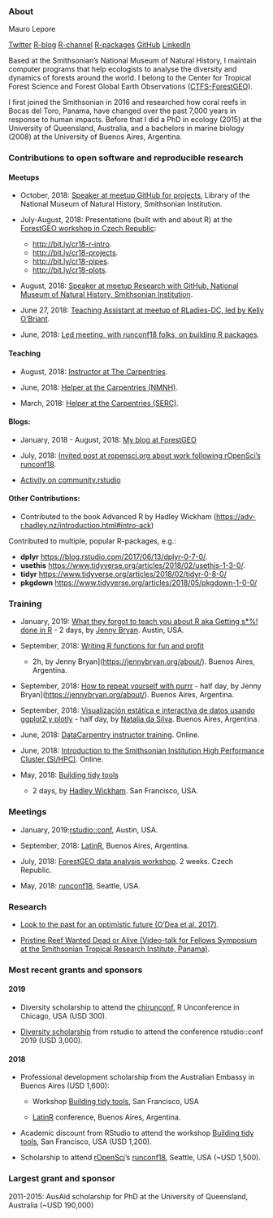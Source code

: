 
### About

Mauro Lepore

[Twitter](https://twitter.com/mauro_lepore)
[R-blog](https://fgeo.netlify.com/) [R-channel](http://bit.ly/r-videos)
[R-packages](https://forestgeo.github.io/fgeo)
[GitHub](https://github.com/maurolepore)
[LinkedIn](https://www.linkedin.com/in/mauro-lepore)

Based at the Smithsonian’s National Museum of Natural History, I
maintain computer programs that help ecologists to analyse the diversity
and dynamics of forests around the world. I belong to the Center for
Tropical Forest Science and Forest Global Earth Observations
([CTFS-ForestGEO](http://www.forestgeo.si.edu/)).

I first joined the Smithsonian in 2016 and researched how coral reefs in
Bocas del Toro, Panama, have changed over the past 7,000 years in
response to human impacts. Before that I did a PhD in ecology (2015) at
the University of Queensland, Australia, and a bachelors in marine
biology (2008) at the University of Buenos Aires, Argentina.

### Contributions to open software and reproducible research

#### Meetups

  - October, 2018: [Speaker at meetup GitHub for
    projects](http://bit.ly/2pOrRXo), Library of the National Museum of
    Natural History, Smithsonian Institution.

  - July-August, 2018: Presentations (built with and about R) at the
    [ForestGEO workshop in Czech Republic](http://bit.ly/event-cr18):
    
      - <http://bit.ly/cr18-r-intro>.
      - <http://bit.ly/cr18-projects>.
      - <http://bit.ly/cr18-pipes>.
      - <http://bit.ly/cr18-plots>.

  - August, 2018: [Speaker at meetup Research with GitHub, National
    Museum of Natural History, Smithsonian
    Institution](http://bit.ly/research-with-github).

  - June 27, 2018: [Teaching Assistant at meetup of RLadies-DC, led by
    Kelly
    O’Briant](https://twitter.com/kellrstats,%20https://www.meetup.com/rladies-dc/events/251799760/).

  - June, 2018: [Led meeting, with runconf18 folks, on building R
    packages](https://twitter.com/mauro_lepore/status/1008136303182008320).

#### Teaching

  - August, 2018: [Instructor at The
    Carpentries](https://kokbent.github.io/2018-09-29-tamu-kingsville/).

  - June, 2018: [Helper at the Carpentries
    (NMNH)](https://smithsonianworkshops.github.io/2018-06-12-nmnh/).

  - March, 2018: [Helper at the Carpentries
    (SERC)](https://smithsonianworkshops.github.io/2018-03-07-serc/).

#### Blogs:

  - January, 2018 - August, 2018: [My blog at
    ForestGEO](https://fgeo.netlify.com/)

  - July, 2018: [Invited post at ropensci.org about work following
    rOpenSci’s
    runconf18](https://ropensci.org/blog/2018/07/17/pkginspector/).

  - [Activity on
    community.rstudio](https://community.rstudio.com/u/mauro_lepore/summary)

#### Other Contributions:

  - Contributed to the book Advanced R by Hadley Wickham
    (<https://adv-r.hadley.nz/introduction.html#intro-ack>)

Contributed to multiple, popular R-packages, e.g.:

  - **dplyr** <https://blog.rstudio.com/2017/06/13/dplyr-0-7-0/>.
  - **usethis**
    <https://www.tidyverse.org/articles/2018/02/usethis-1-3-0/>.
  - **tidyr** <https://www.tidyverse.org/articles/2018/02/tidyr-0-8-0/>
  - **pkgdown**
    <https://www.tidyverse.org/articles/2018/05/pkgdown-1-0-0/>

### Training

  - January, 2019: [What they forgot to teach you about R aka Getting
    s\*%\! done in R](https://whattheyforgot.org/) - 2 days, by [Jenny
    Bryan](https://jennybryan.org/about/). Austin, USA.

  - September, 2018: [Writing R functions for fun and
    profit](https://www.meetup.com/rladies-buenos-aires/events/253987224/)
    - 2h, by Jenny Bryan\](<https://jennybryan.org/about/>). Buenos
    Aires, Argentina.

  - September, 2018: [How to repeat yourself with
    purrr](http://latin-r.com/schedule/#session-3) - half day, by Jenny
    Bryan\](<https://jennybryan.org/about/>). Buenos Aires, Argentina.

  - September, 2018: [Visualización estática e interactiva de datos
    usando ggplot2 y plotly](http://latin-r.com/schedule/#session-1) -
    half day, by [Natalia da Silva](http://natydasilva.com/). Buenos
    Aires, Argentina.

  - June, 2018: [DataCarpentry instructor
    training](https://i.imgur.com/f86ieG4.png). Online.

  - June, 2018: [Introduction to the Smithsonian Institution High
    Performance Cluster (SI/HPC)](https://i.imgur.com/kObg0FC.png).
    Online.

  - May, 2018: [Building tidy
    tools](https://blog.rstudio.com/2018/04/09/building-tidy-tools-workshop/)
    - 2 days, by [Hadley Wickham](http://hadley.nz/). San Francisco,
    USA.

### Meetings

  - January, 2019:[rstudio::conf](https://www.rstudio.com/conference/),
    Austin, USA.

  - September, 2018: [LatinR](https://i.imgur.com/TMYMQEf.png), Buenos
    Aires, Argentina.

  - July, 2018: [ForestGEO data analysis
    workshop](https://www.forestgeo.si.edu/2018-forestgeo-dynamics-workshop-czech-republic).
    2 weeks. Czech Republic.

  - May, 2018: [runconf18](http://unconf18.ropensci.org/#participants),
    Seattle, USA.

### Research

  - [Look to the past for an optimistic future (O’Dea et
    al. 2017)](https://goo.gl/U3aBC2).

  - [Pristine Reef Wanted Dead or Alive (Video-talk for Fellows
    Symposium at the Smithsonian Tropical Research Institute,
    Panama)](https://www.youtube.com/watch?v=MM29AB-52HY).

### Most recent grants and sponsors

#### 2019

  - Diversity scholarship to attend the
    [chirunconf](https://chirunconf.github.io/), R Unconference in
    Chicago, USA (USD 300).

  - [Diversity
    scholarship](https://blog.rstudio.com/2018/08/10/rstudio-conf-2019-diversity-scholarships/)
    from rstudio to attend the conference rstudio::conf 2019 (USD
    3,000).

#### 2018

  - Professional development scholarship from the Australian Embassy in
    Buenos Aires (USD 1,600):
    
      - Workshop [Building tidy
        tools](https://blog.rstudio.com/2018/04/09/building-tidy-tools-workshop/),
        San Francisco, USA
    
      - [LatinR](http://latin-r.com/) conference, Buenos Aires,
        Argentina.

  - Academic discount from RStudio to attend the workshop [Building tidy
    tools](https://blog.rstudio.com/2018/04/09/building-tidy-tools-workshop/),
    San Francisco, USA (USD 1,200).

  - Scholarship to attend [rOpenSci](https://ropensci.org/)’s
    [runconf18](http://unconf18.ropensci.org/#participants), Seattle,
    USA (~USD 1,500).

### Largest grant and sponsor

2011-2015: AusAid scholarship for PhD at the University of Queensland,
Australia (~USD 190,000)
